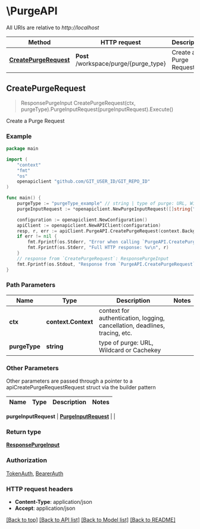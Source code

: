 # \PurgeAPI

All URIs are relative to *http://localhost*

Method | HTTP request | Description
------------- | ------------- | -------------
[**CreatePurgeRequest**](PurgeAPI.md#CreatePurgeRequest) | **Post** /workspace/purge/{purge_type} | Create a Purge Request



## CreatePurgeRequest

> ResponsePurgeInput CreatePurgeRequest(ctx, purgeType).PurgeInputRequest(purgeInputRequest).Execute()

Create a Purge Request



### Example

```go
package main

import (
	"context"
	"fmt"
	"os"
	openapiclient "github.com/GIT_USER_ID/GIT_REPO_ID"
)

func main() {
	purgeType := "purgeType_example" // string | type of purge: URL, Wildcard or Cachekey
	purgeInputRequest := *openapiclient.NewPurgeInputRequest([]string{"Items_example"}) // PurgeInputRequest | 

	configuration := openapiclient.NewConfiguration()
	apiClient := openapiclient.NewAPIClient(configuration)
	resp, r, err := apiClient.PurgeAPI.CreatePurgeRequest(context.Background(), purgeType).PurgeInputRequest(purgeInputRequest).Execute()
	if err != nil {
		fmt.Fprintf(os.Stderr, "Error when calling `PurgeAPI.CreatePurgeRequest``: %v\n", err)
		fmt.Fprintf(os.Stderr, "Full HTTP response: %v\n", r)
	}
	// response from `CreatePurgeRequest`: ResponsePurgeInput
	fmt.Fprintf(os.Stdout, "Response from `PurgeAPI.CreatePurgeRequest`: %v\n", resp)
}
```

### Path Parameters


Name | Type | Description  | Notes
------------- | ------------- | ------------- | -------------
**ctx** | **context.Context** | context for authentication, logging, cancellation, deadlines, tracing, etc.
**purgeType** | **string** | type of purge: URL, Wildcard or Cachekey | 

### Other Parameters

Other parameters are passed through a pointer to a apiCreatePurgeRequestRequest struct via the builder pattern


Name | Type | Description  | Notes
------------- | ------------- | ------------- | -------------

 **purgeInputRequest** | [**PurgeInputRequest**](PurgeInputRequest.md) |  | 

### Return type

[**ResponsePurgeInput**](ResponsePurgeInput.md)

### Authorization

[TokenAuth](../README.md#TokenAuth), [BearerAuth](../README.md#BearerAuth)

### HTTP request headers

- **Content-Type**: application/json
- **Accept**: application/json

[[Back to top]](#) [[Back to API list]](../README.md#documentation-for-api-endpoints)
[[Back to Model list]](../README.md#documentation-for-models)
[[Back to README]](../README.md)

